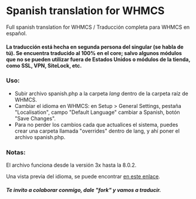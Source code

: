# Spanish translation for WHMCS
Full spanish translation for WHMCS / Traducción completa para WHMCS en español.

#### La traducción está hecha en segunda persona del singular (se habla de tú). Se encuentra traducido al 100% en el core; salvo algunos módulos que no se pueden utilizar fuera de Estados Unidos o módulos de la tienda, como SSL, VPN, SiteLock, etc.

### Uso:

* Subir archivo spanish.php a la carpeta *lang* dentro de la carpeta raíz de WHMCS.
* Cambiar el idioma en WHMCS: en Setup > General Settings, pestaña "Localisation", campo "Default Language" cambiar a Spanish, botón "Save Changes".
* Para no perder los cambios cada que actualices el sistema, puedes crear una carpeta llamada "overrides" dentro de lang, y ahí poner el archivo spanish.php.

### Notas:

El archivo funciona desde la versión 3x hasta la 8.0.2.

Una vista previa del idioma, se puede encontrar [en este enlace](https://www.pecmo.com.mx/clientes/ "Pecmo").

##### Te invito a colaborar conmigo, dale "fork" y vamos a traducir.

